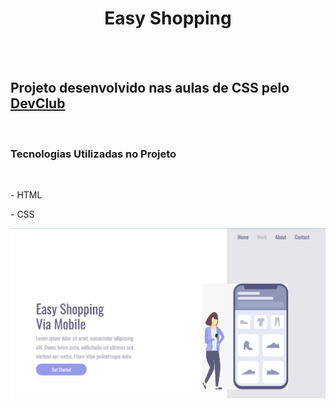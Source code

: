 <h1 align="center">Easy Shopping</h1>
<br>
<br>
<h2>Projeto desenvolvido nas aulas de CSS pelo <a href="https://aulas.devclub.com.br/m/courses">DevClub</a></h2>
<br>
<h3>Tecnologias Utilizadas no Projeto</h3>
<br>
  <p>- HTML</p>
  <p>- CSS</p>
<img src="https://github.com/matheus-arocha/easy-shopping/blob/master/img/easy-computer.png?raw=true" />
